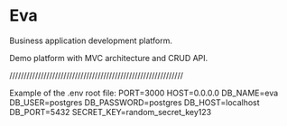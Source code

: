 # Eva
<p>Business application development platform.</p>
<p>Demo platform with MVC architecture and CRUD API.</p>
/////////////////////////////////////////////////////////////
<p>Example of the .env root file:
  PORT=3000
  HOST=0.0.0.0
  DB_NAME=eva
  DB_USER=postgres
  DB_PASSWORD=postgres
  DB_HOST=localhost
  DB_PORT=5432
  SECRET_KEY=random_secret_key123
</p>
